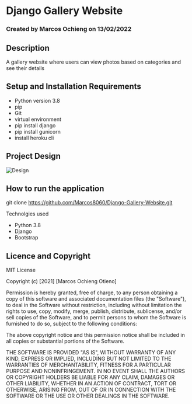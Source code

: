 # Django Gallery Website

### Created by Marcos Ochieng on 13/02/2022

## Description

 A gallery website where users can view photos based on categories and see their details
## Setup and Installation Requirements

* Python version 3.8
* pip
* Git
* virtual environment
* pip install django
* pip install gunicorn
* install heroku cli

## Project Design
![Design](./portfolio/static/Images/design.png)


## How to run the application

git clone https://github.com/Marcos8060/Django-Gallery-Website.git

Technolgies used
* Python 3.8
* Django
* Bootstrap

## Licence and Copyright
MIT License

Copyright (c) [2021] [Marcos Ochieng Otieno]

Permission is hereby granted, free of charge, to any person obtaining a copy
of this software and associated documentation files (the "Software"), to deal
in the Software without restriction, including without limitation the rights
to use, copy, modify, merge, publish, distribute, sublicense, and/or sell
copies of the Software, and to permit persons to whom the Software is
furnished to do so, subject to the following conditions:

The above copyright notice and this permission notice shall be included in all
copies or substantial portions of the Software.

THE SOFTWARE IS PROVIDED "AS IS", WITHOUT WARRANTY OF ANY KIND, EXPRESS OR
IMPLIED, INCLUDING BUT NOT LIMITED TO THE WARRANTIES OF MERCHANTABILITY,
FITNESS FOR A PARTICULAR PURPOSE AND NONINFRINGEMENT. IN NO EVENT SHALL THE
AUTHORS OR COPYRIGHT HOLDERS BE LIABLE FOR ANY CLAIM, DAMAGES OR OTHER
LIABILITY, WHETHER IN AN ACTION OF CONTRACT, TORT OR OTHERWISE, ARISING FROM,
OUT OF OR IN CONNECTION WITH THE SOFTWARE OR THE USE OR OTHER DEALINGS IN THE
SOFTWARE.



